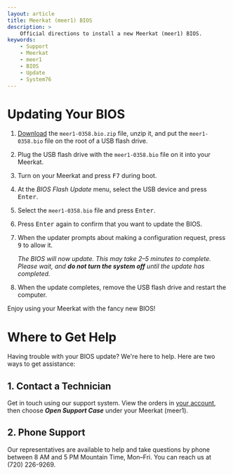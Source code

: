 ```yaml
---
layout: article
title: Meerkat (meer1) BIOS
description: >
    Official directions to install a new Meerkat (meer1) BIOS.
keywords:
    - Support
    - Meerkat
    - meer1
    - BIOS
    - Update
    - System76
---
```


# Updating Your BIOS

1. <a href="{{site.baseurl}}/files/firmware/meer1-0358.bio.zip" download="download">Download</a> the `meer1-0358.bio.zip` file, unzip it, and put the `meer1-0358.bio` file on the root of a USB flash drive.

2. Plug the USB flash drive with the `meer1-0358.bio` file on it into your Meerkat.

3. Turn on your Meerkat and press <kbd>F7</kbd> during boot.

4. At the _BIOS Flash Update_ menu, select the USB device and press <kbd>Enter</kbd>.

5. Select the `meer1-0358.bio` file and press <kbd>Enter</kbd>.

6. Press <kbd>Enter</kbd> again to confirm that you want to update the BIOS.

7. When the updater prompts about making a configuration request, press <kbd>9</kbd> to allow it.

   _The BIOS will now update.  This may take 2–5 minutes to complete.  Please wait, and **do not turn the system off** until the update has completed._

8. When the update completes, remove the USB flash drive and restart the computer.

Enjoy using your Meerkat with the fancy new BIOS!

# Where to Get Help

Having trouble with your BIOS update? We're here to help. Here are two ways to get assistance:

## 1. Contact a Technician

Get in touch using our support system. View the orders in [your account](https://system76.com/my-account/orders), then choose **_Open Support Case_** under your Meerkat (meer1).

## 2. Phone Support

Our representatives are available to help and take questions by phone between 8 AM and 5 PM Mountain Time, Mon–Fri. You can reach us at (720) 226-9269.
